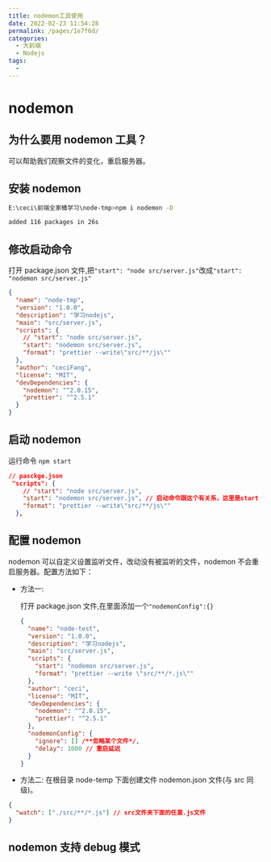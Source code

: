 ```yaml
---
title: nodemon工具使用
date: 2022-02-23 11:54:28
permalink: /pages/1e7f6d/
categories:
  - 大前端
  - Nodejs
tags:
  -
---
```


# nodemon

## 为什么要用 nodemon 工具？

可以帮助我们观察文件的变化，重启服务器。

## 安装 nodemon

```sh
E:\ceci\前端全家桶学习\node-tmp>npm i nodemon -D

added 116 packages in 26s
```

## 修改启动命令

打开 package.json 文件,把`"start": "node src/server.js"`改成`"start": "nodemon src/server.js"`

```json
{
  "name": "node-tmp",
  "version": "1.0.0",
  "description": "学习nodejs",
  "main": "src/server.js",
  "scripts": {
    // "start": "node src/server.js",
    "start": "nodemon src/server.js",
    "format": "prettier --write\"src/**/js\""
  },
  "author": "ceciFang",
  "license": "MIT",
  "devDependencies": {
    "nodemon": "^2.0.15",
    "prettier": "^2.5.1"
  }
}
```

## 启动 nodemon

运行命令 `npm start`

```json
// pasckge.json
 "scripts": {
    // "start": "node src/server.js",
    "start": "nodemon src/server.js", // 启动命令跟这个有关系，这里是start 命令就是npm star，如果是dev,命令就是npm dev，可以自行设置
    "format": "prettier --write\"src/**/js\""
  },
```

## 配置 nodemon

nodemon 可以自定义设置监听文件，改动没有被监听的文件，nodemon 不会重启服务器。配置方法如下：

- 方法一:

  打开 package.json 文件,在里面添加一个`"nodemonConfig":{}`

  ```json
  {
    "name": "node-test",
    "version": "1.0.0",
    "description": "学习nodejs",
    "main": "src/server.js",
    "scripts": {
      "start": "nodemon src/server.js",
      "format": "prettier --write \"src/**/*.js\""
    },
    "author": "ceci",
    "license": "MIT",
    "devDependencies": {
      "nodemon": "^2.0.15",
      "prettier": "^2.5.1"
    },
    "nodemonConfig": {
      "ignore": [] /**忽略某个文件*/,
      "delay": 1000 // 重启延迟
    }
  }
  ```

- 方法二:
  在根目录 node-temp 下面创建文件 nodemon.json 文件(与 src 同级)。

```json
{
  "watch": ["./src/**/*.js"] // src文件夹下面的任意.js文件
}
```

## nodemon 支持 debug 模式
